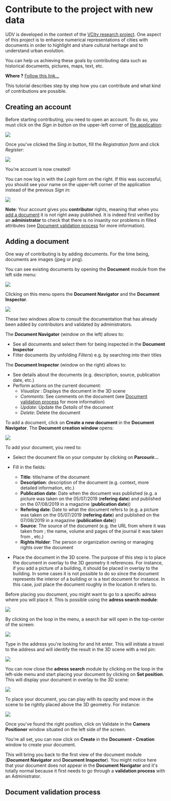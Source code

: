 # Contribute to the project with new data

UDV is developed in the context of the [VCity research project](https://projet.liris.cnrs.fr/vcity/wiki/doku.php). 
One aspect of this project is to enhance numerical representations of cities
 with documents in order to highlight and share cultural heritage and
 to understand urban evolution.
 
You can help us achieving these goals by contributing data such as historical
 documents, pictures, maps, text, etc.
 
 **Where ?** [Follow this link...](http://rict.liris.cnrs.fr/UDVDemo/UDV/UDV-Core/examples/DemoStable/Demo.html)
 
This tutorial describes step by step how you can contribute and what kind of
contributions are possible.

## Creating an account

Before starting contributing, you need to open an account. To do so, you must
click on the *Sign in* button on the upper-left corner of 
[the application](http://rict.liris.cnrs.fr/UDVDemo/UDV/UDV-Core/examples/DemoStable/Demo.html):

![](../pictures/UserDoc/UDVHome.png)

Once you've clicked the *Sing in* button, fill the *Registration form* and
click *Register*:

![](../pictures/UserDoc/registration.png)

You're account is now created! 

You can now log in with the *Login* form on the right. If this was successful, 
you should see your name on the upper-left corner of the application instead
of the previous *Sign in*:

![](../pictures/UserDoc/loggedIn.png)


**Note**: Your account gives you **contributor** rights, meaning that
when you [add a document](#adding-a-document) it is not right away published. 
It is indeed first verified by an **administrator** to check that there is no
insanity nor problems in filled attributes (see [Document validation 
process](#document-validation-process) for more information).
  
## Adding a document

One way of contributing is by adding documents. For the time being, documents
are images (jpeg or png). 

You can see existing documents by opening the **Document** module from the
left side menu:

![](../pictures/UserDoc/documentsMenu.png)

Clicking on this menu opens the **Document Navigator** and the **Document
Inspector**.

![](../pictures/UserDoc/documentsModule.png)

These two windows allow to consult the documentation that has
already been added by contributors and validated by administrators. 

The **Document Navigator** (window on the left) allows to:
  * See all documents and select them for being inspected in the
   **Document Inspector**
  * Filter documents (by unfolding *Filters*) e.g. by searching into their
   titles

The **Document Inspector** (window on the right) allows to:
  * See details about the documents (e.g. description, source, publication
   date, etc.)
  * Perform actions on the current document:
    * *Visualize* : Displays the document in the 3D scene
    * *Comments*: See comments on the document (see [Document validation
     process](#document-validation-process) for more information)
    * *Update*: Update the *Details* of the document
    * *Delete*: Delete the document

To add a document, click on **Create a new document** in the **Document
 Navigator**. The **Document creation window** opens:
 
![](../pictures/UserDoc/docCreation.png)

To add your document, you need to:
  * Select the document file on your computer by clicking on **Parcourir...**
  * Fill in the fields:
    * **Title**: title/name of the document
    * **Description**: description of the document (e.g. context, more
     detailed information, etc.)
    * **Publication date**: Date when the document was published (e.g. a
     picture was taken on the 05/07/2019 (**refering date**) and published on
     the 07/08/2019 in a magazine (**publication date**))
    * **Refering date**: Date to what the document refers to (e.g. a
     picture was taken on the 05/07/2019 (**refering date**) and published on
     the 07/08/2019 in a magazine (**publication date**))
    * **Source**: The source of the document (e.g. the URL from where it was
     taken from ; the name, volume and pages of the journal it was taken from
     , etc.)
    * **Rights Holder**: The person or organization owning or managing rights
     over the document
     
  * Place the document in the 3D scene. The purpose of this step is to place
   the document in overlay to the 3D geometry it references. For instance, if
   you add a picture of a building, it should be placed in overlay to the
   building. In some cases it is not possible to do so since the document
   represents the interior of a building or is a text document for instance. 
   In this case, just place the document roughly in the location it refers to. 
   
Before placing you document, you might want to go to a specific adress where you
will place it. This is possible using the **adress search module**:

![](../pictures/UserDoc/adressSearchMenu.png)

By clicking on the loop in the menu, a search bar will open in the top-center
of the screen:
 
![](../pictures/UserDoc/adressSearchModule.png)
 
Type in the address you're looking for and hit enter. This will initiate a
travel to the address and will identify the result in the 3D scene with a red
pin:

![](../pictures/UserDoc/adressSearchExample.png)

You can now close the **adress search** module by clicking on the loop in the
left-side menu and start placing your document by clicking on **Set 
position**. This will display your document in overlay to the 3D scene:

![](../pictures/UserDoc/docSetPosition.png)

To place your document, you can play with its opacity and move in the scene
to be rightly placed above the 3D geometry. For instance:

![](../pictures/UserDoc/docPositionSet.png)

Once you've found the right position, click on Validate in the **Camera
 Positioner** window situated on the left side of the screen.
 
You're all set, you can now click on **Create** in the **Document - Creation**
window to create your document. 

This will bring you back to the first view of the document module (**Document
Navigator** and **Document Inspector**). You might notice here that your
document does not appear in the **Document Navigator** and it's totally
normal because it first needs to go through a **validation process** with an
Administrator.

## Document validation process 

